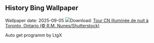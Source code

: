 ## History Bing Wallpaper
Wallpaper date: 2025-09-05
![](https://www.bing.com/th?id=OHR.TiFF25_FR-CA5296351553_UHD.jpg&w=1000)Download: [Tour CN illuminée de nuit à Toronto, Ontario (© R.M. Nunes/Shutterstock)](https://www.bing.com/th?id=OHR.TiFF25_FR-CA5296351553_UHD.jpg)

Auto get programm by LtgX

